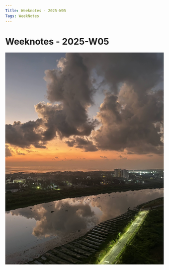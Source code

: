 ```yaml
---
Title: Weeknotes - 2025-W05
Tags: WeekNotes
---
```


# Weeknotes - 2025-W05

![Cover image for 2025-W05](/weeknotes/_images/cover-2025-w05.jpg)

